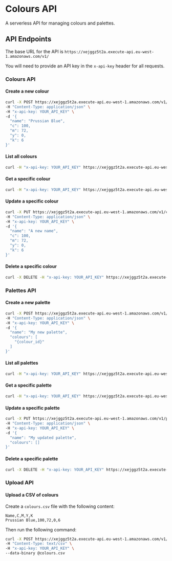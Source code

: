 # Colours API

A serverless API for managing colours and palettes.

## API Endpoints

The base URL for the API is `https://xejggz5t2a.execute-api.eu-west-1.amazonaws.com/v1/`

You will need to provide an API key in the `x-api-key` header for all requests.

### Colours API

#### Create a new colour

```bash
curl -X POST https://xejggz5t2a.execute-api.eu-west-1.amazonaws.com/v1/colours \
-H "Content-Type: application/json" \
-H "x-api-key: YOUR_API_KEY" \
-d '{
  "name": "Prussian Blue",
  "c": 100,
  "m": 72,
  "y": 0,
  "k": 6
}'
```

#### List all colours

```bash
curl -H "x-api-key: YOUR_API_KEY" https://xejggz5t2a.execute-api.eu-west-1.amazonaws.com/v1/colours
```

#### Get a specific colour

```bash
curl -H "x-api-key: YOUR_API_KEY" https://xejggz5t2a.execute-api.eu-west-1.amazonaws.com/v1/colours/{colour_id}
```

#### Update a specific colour

```bash
curl -X PUT https://xejggz5t2a.execute-api.eu-west-1.amazonaws.com/v1/colours/{colour_id} \
-H "Content-Type: application/json" \
-H "x-api-key: YOUR_API_KEY" \
-d '{
  "name": "A new name",
  "c": 100,
  "m": 72,
  "y": 0,
  "k": 6
}'
```

#### Delete a specific colour

```bash
curl -X DELETE -H "x-api-key: YOUR_API_KEY" https://xejggz5t2a.execute-api.eu-west-1.amazonaws.com/v1/colours/{colour_id}
```

### Palettes API

#### Create a new palette

```bash
curl -X POST https://xejggz5t2a.execute-api.eu-west-1.amazonaws.com/v1/palettes \
-H "Content-Type: application/json" \
-H "x-api-key: YOUR_API_KEY" \
-d '{
  "name": "My new palette",
  "colours": [
    "{colour_id}"
  ]
}'
```

#### List all palettes

```bash
curl -H "x-api-key: YOUR_API_KEY" https://xejggz5t2a.execute-api.eu-west-1.amazonaws.com/v1/palettes
```

#### Get a specific palette

```bash
curl -H "x-api-key: YOUR_API_KEY" https://xejggz5t2a.execute-api.eu-west-1.amazonaws.com/v1/palettes/{palette_id}
```

#### Update a specific palette

```bash
curl -X PUT https://xejggz5t2a.execute-api.eu-west-1.amazonaws.com/v1/palettes/{palette_id} \
-H "Content-Type: application/json" \
-H "x-api-key: YOUR_API_KEY" \
-d '{
  "name": "My updated palette",
  "colours": []
}'
```

#### Delete a specific palette

```bash
curl -X DELETE -H "x-api-key: YOUR_API_KEY" https://xejggz5t2a.execute-api.eu-west-1.amazonaws.com/v1/palettes/{palette_id}
```

### Upload API

#### Upload a CSV of colours

Create a `colours.csv` file with the following content:

```csv
Name,C,M,Y,K
Prussian Blue,100,72,0,6
```

Then run the following command:

```bash
curl -X POST https://xejggz5t2a.execute-api.eu-west-1.amazonaws.com/v1/upload \
-H "Content-Type: text/csv" \
-H "x-api-key: YOUR_API_KEY" \
--data-binary @colours.csv
```